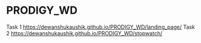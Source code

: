 # PRODIGY_WD
 Task 1 
https://dewanshukaushik.github.io/PRODIGY_WD/landing_page/
Task 2 
https://dewanshukaushik.github.io/PRODIGY_WD/stopwatch/

 
